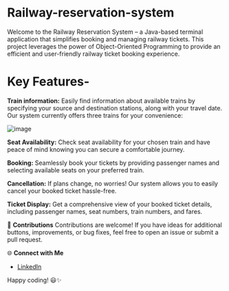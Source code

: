 # Railway-reservation-system
Welcome to the Railway Reservation System – a Java-based terminal application that simplifies booking and managing railway tickets. This project leverages the power of Object-Oriented Programming to provide an efficient and user-friendly railway ticket booking experience.

# Key Features-
**Train information:**  Easily find information about available trains by specifying your source and destination stations, along with your travel date. Our system currently offers three trains for your convenience:

![image](https://github.com/mdazfar2/Railway-reservation-system/assets/100375390/03037cbc-6be2-4ff7-9b56-d94cf2b311c9)


**Seat Availability:** Check seat availability for your chosen train and have peace of mind knowing you can secure a comfortable journey.

**Booking:** Seamlessly book your tickets by providing passenger names and selecting available seats on your preferred train.

**Cancellation:** If plans change, no worries! Our system allows you to easily cancel your booked ticket hassle-free.

**Ticket Display:** Get a comprehensive view of your booked ticket details, including passenger names, seat numbers, train numbers, and fares.

🤝 **Contributions**
Contributions are welcome! If you have ideas for additional buttons, improvements, or bug fixes, feel free to open an issue or submit a pull request.

🌐 **Connect with Me**
- [LinkedIn](www.linkedin.com/in/md-azfar-alam)

Happy coding! 😃✨

